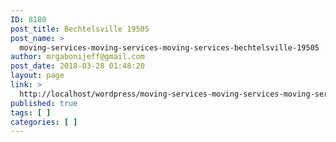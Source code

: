 ```yaml
---
ID: 8180
post_title: Bechtelsville 19505
post_name: >
  moving-services-moving-services-moving-services-bechtelsville-19505
author: mrgabonijeff@gmail.com
post_date: 2018-03-28 01:48:20
layout: page
link: >
  http://localhost/wordpress/moving-services-moving-services-moving-services-bechtelsville-19505/
published: true
tags: [ ]
categories: [ ]
---
```

